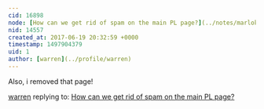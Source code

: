 ```yaml
---
cid: 16898
node: [How can we get rid of spam on the main PL page?](../notes/marlokeno/06-19-2017/how-can-we-get-rid-of-spam-on-the-main-pl-page)
nid: 14557
created_at: 2017-06-19 20:32:59 +0000
timestamp: 1497904379
uid: 1
author: [warren](../profile/warren)
---
```


Also, i removed that page!

[warren](../profile/warren) replying to: [How can we get rid of spam on the main PL page?](../notes/marlokeno/06-19-2017/how-can-we-get-rid-of-spam-on-the-main-pl-page)

